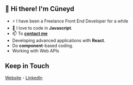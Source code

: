 <h2>👋 Hi there! I'm Cüneyd</h2>  

- ⚡ I have been a Freelance Front End Developer for a while
- 🔭 I love to code in <b>Javascript</b>.
- 📫 To <b><a href="mailto:cuneydbolukogluu@gmail.com">contact me</a></b> 
- Developing advanced applications with <b>React</b>.
- Do <b>component</b>-based coding.
- Working with Web APIs

<h2>Keep in Touch</h2>
<a href="https://cuneydbolukoglu.github.io" target="_blank">Website</a> - <a href="https://www.linkedin.com/in/cuneydbolukoglu/" target="_blank">LinkedIn</a>

<!--
**cuneydbolukoglu/cuneydbolukoglu** is a ✨ _special_ ✨ repository because its `README.md` (this file) appears on your GitHub profile.

Here are some ideas to get you started:

- 🌱 I’m currently learning ...
- 🔭 I’m currently working on ...
- 👯 I’m looking to collaborate on ...
- 🤔 I’m looking for help with ...
- 💬 Ask me about ...
- 📫 How to reach me: ...
- 😄 Pronouns: ...
- ⚡ Fun fact: ...
-->
